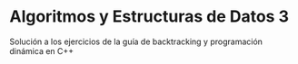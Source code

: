# Algoritmos y Estructuras de Datos 3

Solución a los ejercicios de la guía de backtracking y programación dinámica en C++
